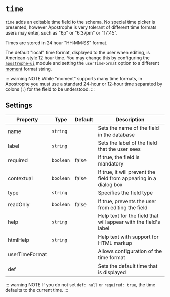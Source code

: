 # `time`

`time` adds an editable time field to the schema. No special time picker is presented, however Apostrophe is very tolerant of different time formats users may enter, such as "6p" or "6:37pm" or "17:45".

Times are stored in 24 hour "HH:MM:SS" format.

The default "local" time format, displayed to the user when editing, is American-style 12 hour time. You may change this by configuring the [`apostrophe-ui`](/reference/modules/apostrophe-ui/README.md) module and setting the `userTimeFormat` option to a different [moment](https://npmjs.org/package/moment) format string.

::: warning NOTE
While "moment" supports many time formats, in Apostrophe you must use a standard 24-hour or 12-hour time separated by colons \(`:`\) for the field to be understood.
:::

## Settings

|  Property | Type   | Default | Description |
|---|---|---|---|
|name | `string` | | Sets the name of the field in the database |
|label | `string` | | Sets the label of the field that the user sees |
|required | `boolean` | false | If true, the field is mandatory |
|contextual | `boolean` | false | If true, it will prevent the field from appearing in a dialog box |
|type | `string` | | Specifies the field type |
|readOnly | `boolean` | false | If true, prevents the user from editing the field |
|help | `string` | | Help text for the field that will appear with the field's label |
|htmlHelp | `string` | | Help text with support for HTML markup |
|userTimeFormat |  |  | Allows configuration of the time format |
|def | | | Sets the default time that is displayed |

::: warning NOTE
If you do not set `def: null` or `required: true`, the time defaults to the current time.
:::